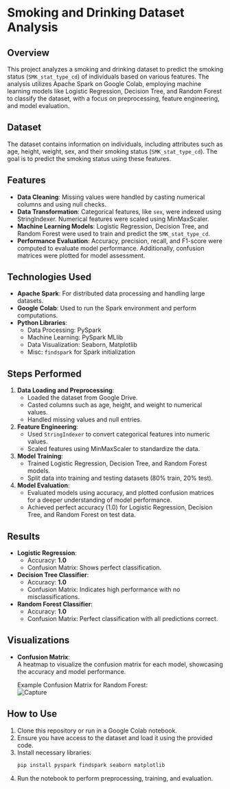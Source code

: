 # Smoking and Drinking Dataset Analysis

## Overview  
This project analyzes a smoking and drinking dataset to predict the smoking status (`SMK_stat_type_cd`) of individuals based on various features. The analysis utilizes Apache Spark on Google Colab, employing machine learning models like Logistic Regression, Decision Tree, and Random Forest to classify the dataset, with a focus on preprocessing, feature engineering, and model evaluation.

## Dataset  
The dataset contains information on individuals, including attributes such as age, height, weight, sex, and their smoking status (`SMK_stat_type_cd`). The goal is to predict the smoking status using these features.

## Features  
- **Data Cleaning**: Missing values were handled by casting numerical columns and using null checks.
- **Data Transformation**: Categorical features, like `sex`, were indexed using StringIndexer. Numerical features were scaled using MinMaxScaler.
- **Machine Learning Models**: Logistic Regression, Decision Tree, and Random Forest were used to train and predict the `SMK_stat_type_cd`.
- **Performance Evaluation**: Accuracy, precision, recall, and F1-score were computed to evaluate model performance. Additionally, confusion matrices were plotted for model assessment.

## Technologies Used  
- **Apache Spark**: For distributed data processing and handling large datasets.  
- **Google Colab**: Used to run the Spark environment and perform computations.  
- **Python Libraries**:  
  - Data Processing: PySpark  
  - Machine Learning: PySpark MLlib  
  - Data Visualization: Seaborn, Matplotlib  
  - Misc: `findspark` for Spark initialization

## Steps Performed  
1. **Data Loading and Preprocessing**:  
   - Loaded the dataset from Google Drive.  
   - Casted columns such as age, height, and weight to numerical values.  
   - Handled missing values and null entries.  
2. **Feature Engineering**:  
   - Used `StringIndexer` to convert categorical features into numeric values.  
   - Scaled features using MinMaxScaler to standardize the data.  
3. **Model Training**:  
   - Trained Logistic Regression, Decision Tree, and Random Forest models.  
   - Split data into training and testing datasets (80% train, 20% test).  
4. **Model Evaluation**:  
   - Evaluated models using accuracy, and plotted confusion matrices for a deeper understanding of model performance.  
   - Achieved perfect accuracy (1.0) for Logistic Regression, Decision Tree, and Random Forest on test data.

## Results  
- **Logistic Regression**:  
  - Accuracy: **1.0**  
  - Confusion Matrix: Shows perfect classification.  
- **Decision Tree Classifier**:  
  - Accuracy: **1.0**  
  - Confusion Matrix: Indicates high performance with no misclassifications.  
- **Random Forest Classifier**:  
  - Accuracy: **1.0**  
  - Confusion Matrix: Perfect classification with all predictions correct.

## Visualizations  
- **Confusion Matrix**:  
  A heatmap to visualize the confusion matrix for each model, showcasing the accuracy and model performance.  

  Example Confusion Matrix for Random Forest:  
![Capture](https://github.com/user-attachments/assets/22c2effc-b160-4971-84ee-24a0cf78d1a3)


## How to Use  
1. Clone this repository or run in a Google Colab notebook.  
2. Ensure you have access to the dataset and load it using the provided code.  
3. Install necessary libraries:  
   ```bash  
   pip install pyspark findspark seaborn matplotlib  
   ```  
4. Run the notebook to perform preprocessing, training, and evaluation.
